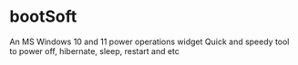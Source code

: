 # bootSoft
An MS Windows 10 and 11 power operations widget
Quick and speedy tool to power off, hibernate, sleep, restart and etc
